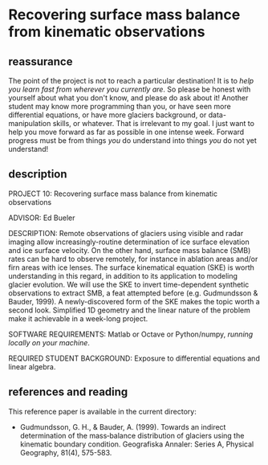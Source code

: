 # Recovering surface mass balance from kinematic observations


## reassurance

The point of the project is not to reach a particular destination!  It is to _help you learn fast from wherever you currently are_.  So please be honest with yourself about what you don't know, and please do ask about it!  Another student may know more programming than you, or have seen more differential equations, or have more glaciers background, or data-manipulation skills, or whatever.  That is irrelevant to my goal.  I just want to help you move forward as far as possible in one intense week.  Forward progress must be from things _you_ do understand into things _you_ do not yet understand!


## description

PROJECT 10: Recovering surface mass balance from kinematic observations

ADVISOR: Ed Bueler

DESCRIPTION: Remote observations of glaciers using visible and radar imaging allow increasingly-routine determination of ice surface elevation and ice surface velocity.  On the other hand, surface mass balance (SMB) rates can be hard to observe remotely, for instance in ablation areas and/or firn areas with ice lenses.  The surface kinematical equation (SKE) is worth understanding in this regard, in addition to its application to modeling glacier evolution.  We will use the SKE to invert time-dependent synthetic observations to extract SMB, a feat attempted before (e.g. Gudmundsson & Bauder, 1999).  A newly-discovered form of the SKE makes the topic worth a second look.  Simplified 1D geometry and the linear nature of the problem make it achievable in a week-long project.

SOFTWARE REQUIREMENTS: Matlab or Octave or Python/numpy, _running locally on your machine_.

REQUIRED STUDENT BACKGROUND: Exposure to differential equations and linear algebra.


## references and reading

This reference paper is available in the current directory:

  * Gudmundsson, G. H., & Bauder, A. (1999). Towards an indirect determination
    of the mass‐balance distribution of glaciers using the kinematic boundary
    condition. Geografiska Annaler: Series A, Physical Geography, 81(4), 575-583.
